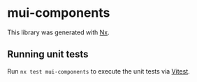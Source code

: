 # mui-components

This library was generated with [Nx](https://nx.dev).

## Running unit tests

Run `nx test mui-components` to execute the unit tests via [Vitest](https://vitest.dev/).
